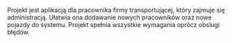 Projekt jest aplikacją dla pracownika firmy transportującej, który zajmuje  się administracją.
Ułatwia ona dodawanie nowych pracowników oraz nowe pojazdy do systemu.
Projekt spełnia wszystkie wymagania oprócz obslugi błędów.